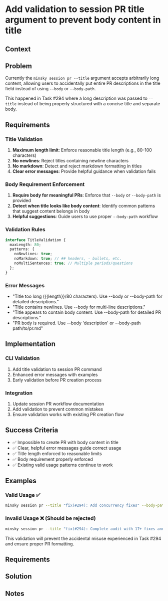 # Add validation to session PR title argument to prevent body content in title

## Context

## Problem

Currently the `minsky session pr --title` argument accepts arbitrarily long content, allowing users to accidentally put entire PR descriptions in the title field instead of using `--body` or `--body-path`.

This happened in Task #294 where a long description was passed to `--title` instead of being properly structured with a concise title and separate body.

## Requirements

### Title Validation
1. **Maximum length limit**: Enforce reasonable title length (e.g., 80-100 characters)
2. **No newlines**: Reject titles containing newline characters  
3. **No markdown**: Detect and reject markdown formatting in titles
4. **Clear error messages**: Provide helpful guidance when validation fails

### Body Requirement Enforcement
1. **Require body for meaningful PRs**: Enforce that `--body` or `--body-path` is provided
2. **Detect when title looks like body content**: Identify common patterns that suggest content belongs in body
3. **Helpful suggestions**: Guide users to use proper `--body-path` workflow

### Validation Rules

```typescript
interface TitleValidation {
  maxLength: 80;
  patterns: {
    noNewlines: true;
    noMarkdown: true; // ## headers, - bullets, etc.
    noMultiSentences: true; // Multiple periods/questions
  };
}
```

### Error Messages
- "Title too long ({{length}}/80 characters). Use --body or --body-path for detailed descriptions."
- "Title contains newlines. Use --body for multi-line descriptions."  
- "Title appears to contain body content. Use --body-path for detailed PR descriptions."
- "PR body is required. Use --body 'description' or --body-path path/to/pr.md"

## Implementation

### CLI Validation
1. Add title validation to session PR command
2. Enhanced error messages with examples
3. Early validation before PR creation process

### Integration  
1. Update session PR workflow documentation
2. Add validation to prevent common mistakes
3. Ensure validation works with existing PR creation flow

## Success Criteria

- ✅ Impossible to create PR with body content in title
- ✅ Clear, helpful error messages guide correct usage
- ✅ Title length enforced to reasonable limits
- ✅ Body requirement properly enforced
- ✅ Existing valid usage patterns continue to work

## Examples

### Valid Usage ✅
```bash
minsky session pr --title "fix(#294): Add concurrency fixes" --body-path process/tasks/294/pr.md
```

### Invalid Usage ❌ (Should be rejected)
```bash
minsky session pr --title "fix(#294): Complete audit with 17+ fixes and comprehensive ESLint rules for prevention"
```

This validation will prevent the accidental misuse experienced in Task #294 and ensure proper PR formatting.

## Requirements

## Solution

## Notes
